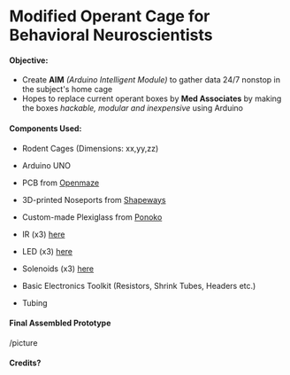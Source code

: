# Modified Operant Cage for Behavioral Neuroscientists

#### Objective:

- Create **AIM** _(Arduino Intelligent Module)_ to gather data 24/7 nonstop in the subject's home cage
- Hopes to replace current operant boxes by **Med Associates** by making the boxes _hackable, modular and inexpensive_ using Arduino


#### Components Used:

- Rodent Cages (Dimensions: xx,yy,zz)
- Arduino UNO
- PCB from [Openmaze](http://www.openmaze.org/)
- 3D-printed Noseports from [Shapeways](https://www.shapeways.com/)
- Custom-made Plexiglass from [Ponoko](https://www.ponoko.com/)


- IR (x3) [here](url)
- LED (x3) [here](url)
- Solenoids (x3) [here](url)
- Basic Electronics Toolkit (Resistors, Shrink Tubes, Headers etc.)
- Tubing

#### Final Assembled Prototype

/picture

#### Credits?
